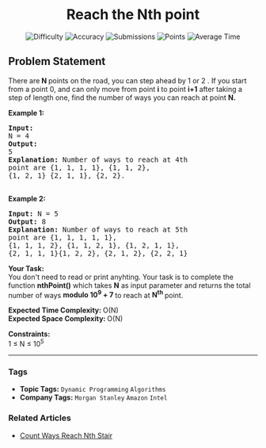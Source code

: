 <h1 align="center">Reach the Nth point</h1>

<p align="center">
  <img alt="Difficulty" title="Difficulty" src="https://custom-icon-badges.demolab.com/badge/Difficulty: Easy-1F222E?style=for-the-badge&logoColor=white&logo=fire"/>
  <img alt="Accuracy" title="Accuracy" src="https://custom-icon-badges.demolab.com/badge/Accuracy: 31.23%25-1F222E?style=for-the-badge&logoColor=white&logo=target"/>
  <img alt="Submissions" title="Submissions" src="https://custom-icon-badges.demolab.com/badge/Submissions: 77K+-1F222E?style=for-the-badge&logoColor=white&logo=repo"/>
  <img alt="Points" title="Points" src="https://custom-icon-badges.demolab.com/badge/Points: 2-1F222E?style=for-the-badge&logoColor=white&logo=award"/>
  <img alt="Average Time" title="Average Time" src="https://custom-icon-badges.demolab.com/badge/Average%20Time: N/A-1F222E?style=for-the-badge&logoColor=white&logo=clock"/>
</p>

## Problem Statement

There are<b> N </b>points on the road, you can step ahead by 1 or 2 . If you start from a point 0, and can only move from point <b>i</b> to point <b>i+1</b> after taking a step of length one, find the number of ways you can reach at point <b>N.</b> 

<b>Example 1:</b>

<pre><b>Input: <br></b>N =<b> </b>4
<b>Output: <br></b>5
<b>Explanation:</b> Number of ways to reach at 4th
point are {1, 1, 1, 1}, {1, 1, 2},
{1, 2, 1} {2, 1, 1}, {2, 2}.

</pre>

<b>Example 2:</b>

<pre><b>Input: </b>N = 5
<b>Output: </b>8
<b>Explanation: </b>Number of ways to reach at 5th
point are {1, 1, 1, 1, 1},
{1, 1, 1, 2}, {1, 1, 2, 1}, {1, 2, 1, 1},
{2, 1, 1, 1}{1, 2, 2}, {2, 1, 2}, {2, 2, 1}
</pre>

<b>Your Task:</b><br>You don't need to read or print anyhting. Your task is to complete the function <b>nthPoint()</b> which takes <b>N</b> as input parameter and returns the total number of ways <b>modulo 10<sup>9</sup> + 7 </b>to reach at <b>N<sup>th</sup> </b>point.

<b>Expected Time Complexity: </b>O(N)<br><b>Expected Space Complexity: </b>O(N)

<b>Constraints:</b><br>1 ≤ N ≤ 10<sup>5</sup>


<hr>

### Tags
- **Topic Tags:** `Dynamic Programming` `Algorithms`
- **Company Tags:** `Morgan Stanley` `Amazon` `Intel`

### Related Articles
- [Count Ways Reach Nth Stair](https://www.geeksforgeeks.org/count-ways-reach-nth-stair/)
